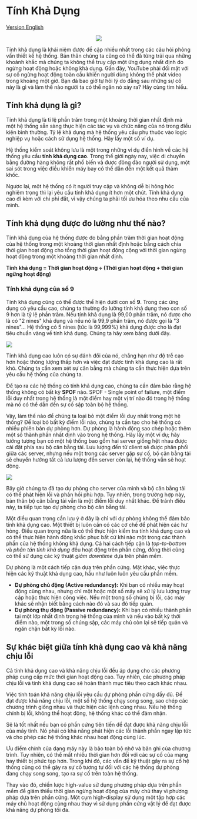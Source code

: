 # Tính Khả Dụng

[Version English](./README_EN.md)

<div align="center">
<img src="./assets/availability-system-design-concept-cover.svg">
</div>

Tính khả dụng là khái niệm được đề cập nhiều nhất trong các câu hỏi phỏng vấn thiết kế hệ thống. Bản thân chúng ta cũng có thể đã từng trải qua những khoảnh khắc mà chúng ta không thể truy cập một ứng dụng nhất định do ngừng hoạt động hoặc không khả dụng. Gần đây, YouTube phải đối mặt với sự cố ngừng hoạt động toàn cầu khiến người dùng không thể phát video trong khoảng một giờ. Bạn đã bao giờ tự hỏi lý do đằng sau những sự cố này là gì và làm thế nào người ta có thể ngăn nó xảy ra? Hãy cùng tìm hiểu.

## Tính khả dụng là gì?

Tính khả dụng là tỉ lệ phần trăm trong một khoảng thời gian nhất định mà một hệ thống sẵn sàng thực hiện các tác vụ và chức năng của nó trong điều kiện bình thường. Tỷ lệ khả dụng mà hệ thống yêu cầu phụ thuộc vào logic nghiệp vụ hoặc cách sử dụng hệ thống. Hãy lấy một số ví dụ. 

Hệ thống kiểm soát không lưu là một trong những ví dụ điển hình về các hệ thống yêu cầu **tính khả dụng cao**. Trong thế giới ngày nay, việc di chuyển bằng đường hàng không rất phổ biến và được đông đảo người sử dụng, một sai sót trong việc điều khiển máy bay có thể dẫn đến một kết quả thảm khốc.

Ngược lại, một hệ thống có ít người truy cập và không dễ bị hỏng hóc nghiêm trọng thì lại yêu cầu tính khả dụng ít hơn một chút. Tính khả dụng cao đi kèm với chi phí đắt, vì vậy chúng ta phải tối ưu hóa theo nhu cầu của mình.

## Tính khả dụng được đo lường như thế nào?

Tính khả dụng của hệ thống được đo bằng phần trăm thời gian hoạt động của hệ thống trong một khoảng thời gian nhất định hoặc bằng cách chia thời gian hoạt động cho tổng thời gian hoạt động cộng với thời gian ngừng hoạt động trong một khoảng thời gian nhất định.

**Tính khả dụng = Thời gian hoạt động ÷ (Thời gian hoạt động + thời gian ngừng hoạt động)**

### Tính khả dụng của số 9

Tính khả dụng cũng có thể được thể hiện dưới con số **9**. Trong các ứng dụng có yêu cầu cao, chúng ta thường đo lường tính khả dụng theo con số 9 hơn là tỷ lệ phần trăm. Nếu tính khả dụng là 99,00 phần trăm, nó được cho là có "2 nines" khả dụng và nếu nó là 99,9 phần trăm, nó được gọi là "3 nines"... Hệ thống có 5 nines (tức là 99,999%) khả dụng được cho là đạt tiêu chuẩn vàng về tính khả dụng. Chúng ta hãy xem bảng dưới đây.

![](./assets/the-nine-of-availability.jpeg)

Tính khả dụng cao luôn có sự đánh đổi của nó, chẳng hạn như độ trễ cao hơn hoặc thông lượng thấp hơn và việc đạt được tính khả dụng cao là rất khó. Chúng ta cần xem xét sự cân bằng mà chúng ta cần thực hiện dựa trên yêu cầu hệ thống của chúng ta.

Để tạo ra các hệ thống có tính khả dụng cao, chúng ta cần đảm bảo rằng hệ thống không có bất kỳ **SPOF** nào. SPOF - Single point of failure, một điểm lỗi duy nhất trong hệ thống là một điểm hay một vị trí nào đó trong hệ thống mà nó có thể dẫn đến sự cố sập toàn bộ hệ thống.

Vậy, làm thế nào để chúng ta loại bỏ một điểm lỗi duy nhất trong một hệ thống?
Để loại bỏ bất kỳ điểm lỗi nào, chúng ta cần tạo cho hệ thống có nhiều phiên bản dự phòng hơn. Dự phòng là hành động sao chép hoặc thêm một số thành phần nhất định vào trong hệ thống. Hãy lấy một ví dụ; hãy tưởng tượng bạn có một hệ thống bao gồm hai server giống hệt nhau được cài đặt phía sau bộ cân bằng tải. Lưu lượng đến từ client sẽ được phân phối giữa các server, nhưng nếu một trong các server gặp sự cố, bộ cân bằng tải sẽ chuyển hướng tất cả lưu lượng đến server còn lại, hệ thống vẫn sẽ hoạt động.

![](./assets/single-point-of-failure.png)

Bây giờ chúng ta đã tạo dự phòng cho server của mình và bộ cân bằng tải có thể phát hiện lỗi và phản hồi phù hợp. Tuy nhiên, trong trường hợp này, bản thân bộ cân bằng tải vẫn là một điểm lỗi duy nhất khác. Để tránh điều này, ta tiếp tục tạo dự phòng cho bộ cân bằng tải.

Một điều quan trọng cần lưu ý ở đây là chỉ với dự phòng không thể đảm bảo tính khả dụng cao. Một thiết bị luôn cần có các cơ chế để phát hiện các hư hỏng. Điều quan trọng nữa là có thể thực hiện kiểm tra tính khả dụng cao và có thể thực hiện hành động khắc phục bất cứ khi nào một trong các thành phần của hệ thống không khả dụng. Cả hai cách tiếp cận là *top-to-bottom* và *phân tán tính khả dụng* đều hoạt động trên phần cứng, đồng thời cũng có thể sử dụng các kỹ thuật *giảm downtime* dựa trên phần mềm.

Dự phòng là một cách tiếp cận dựa trên phần cứng. Mặt khác, việc thực hiện các kỹ thuật khả dụng cao, hầu như luôn luôn yêu cầu phần mềm.

- **Dự phòng chủ động (Active redundancy):** Khi bạn có nhiều máy hoạt động cùng nhau, nhưng chỉ một hoặc một số máy sẽ xử lý lưu lượng truy cập hoặc thực hiện công việc. Nếu một trong số chúng bị lỗi, các máy khác sẽ nhận biết bằng cách nào đó và sau đó tiếp quản.
- **Dự phòng thụ động (Passive redundancy):** Khi bạn có nhiều thành phần tại một lớp nhất định trong hệ thống của mình và nếu vào bất kỳ thời điểm nào, một trong số chúng sập, các máy chủ còn lại sẽ tiếp quản và ngăn chặn bất kỳ lỗi nào.

## Sự khác biệt giữa tính khả dụng cao và khả năng chịu lỗi

Cả tính khả dụng cao và khả năng chịu lỗi đều áp dụng cho các phương pháp cung cấp mức thời gian hoạt động cao. Tuy nhiên, các phương pháp chịu lỗi và tính khả dụng cao sẽ hoàn thành mục tiêu theo cách khác nhau.

Việc tính toán khả năng chịu lỗi yêu cầu dự phòng phần cứng đầy đủ. Để đạt được khả năng chịu lỗi, một số hệ thống chạy song song, sao chép các chương trình giống nhau và thực hiện các lệnh cùng nhau. Nếu hệ thống chính bị lỗi, không thể hoạt động, hệ thống khác có thể đảm nhận.

Sẽ là tốt nhất nếu bạn có phần cứng tiên tiến để đạt được khả năng chịu lỗi của máy tính. Nó phải có khả năng phát hiện các lỗi thành phần ngay lập tức và cho phép các hệ thống khác nhau hoạt động cùng lúc.

Ưu điểm chính của dạng máy này là bảo toàn bộ nhớ và bản ghi của chương trình. Tuy nhiên, có thể mất nhiều thời gian hơn đối với các sự cố của mạng hay thiết bị phức tạp hơn. Trong khi đó, các vấn đề kỹ thuật gây ra sự cố hệ thống cũng có thể gây ra sự cố tương tự đối với các hệ thống dự phòng đang chạy song song, tạo ra sự cố trên toàn hệ thống.

Thay vào đó, chiến lược high-value sử dụng phương pháp dựa trên phần mềm để giảm thiểu thời gian ngừng hoạt động của máy chủ thay vì phương pháp dựa trên phần cứng. Một cụm high-display sử dụng một tập hợp các máy chủ hoạt động cùng nhau thay vì sử dụng phần cứng vật lý để đạt được khả năng dự phòng tối đa.
